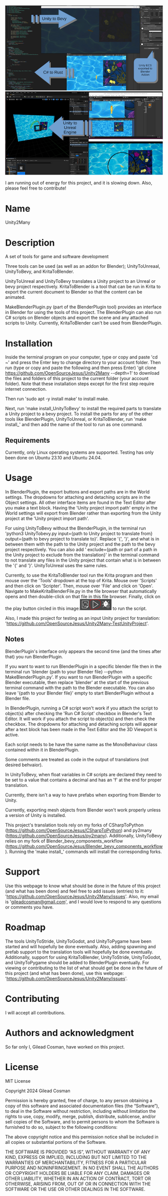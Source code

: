![alt text](image-1.png)
![alt text](image-2.png)

I am running out of energy for this project, and it is slowing down. Also, please feel free to contribute!

# Name
Unity2Many

# Description
A set of tools for game and software development

Three tools can be used (as well as an addon for Blender); UnityToUnreaal, UnityToBevy, and KritaToBlender.

UnityToUnreal and UnityToBevy translates a Unity project to an Unreal or bevy project respectively. KritaToBlender is a tool that can be run in Krita to export the current document to Blender so that the content can be animated.

MakeBlenderPlugin.py (part of the BlenderPlugin tool) provides an interface in Blender for using the tools of this project. The BlenderPlugin can also run C# scripts on Blender objects and export the scene and any attached scripts to Unity. Currently, KritaToBlender can't be used from BlenderPlugin.

# Installation
Inside the terminal program on your computer, type or copy and paste 'cd ~' and press the Enter key to change directory to your account folder. Then run (type or copy and paste the following and then press Enter) 'git clone https://github.com/OpenSourceJesus/Unity2Many --depth=1' to download the files and folders of this project to the current folder (your account folder). Note that these installation steps except for the first step require internet connection.

Then run 'sudo apt -y install make' to install make.

Next, run 'make install_UnityToBevy' to install the required parts to translate a Unity project to a bevy project. To install the parts for any of the other tools like BlenderPlugin, UnityToUnreal, or KritaToBlender, run 'make install_' and then add the name of the tool to run as one command.

## Requirements
Currently, only Linux operating systems are supported. Testing has only been done on Ubuntu 23.10 and Ubuntu 24.04.

# Usage
In BlenderPlugin, the export buttons and export paths are in the World settings. The dropdowns for attaching and detaching scripts are in the Object settings. All other interface items are found in the Text Editor after you make a text block. Having the 'Unity project import path' empty in the World settings will export from Blender rather than exporting from the Unity project at the 'Unity project import path'.

For using UnityToBevy without the BlenderPlugin, in the terminal run 'python3 UnityTobevy.py input={path to Unity project to translate from} output={path to bevy project to translate to}'. Replace '{', '}', and what is in between them with the path to the Unity project and the path to the bevy project respectively. You can also add ' exclude={path or part of a path in the Unity project to exclude from the translation}' in the terminal command to not translate any files in the Unity project that contain what is in between the '{' and '}'. UnityToUnreal uses the same rules.

Currently, to use the KritaToBlender tool run the Krita program and then mouse over the 'Tools' dropdown at the top of Krita. Mouse over 'Scripts' and then click on 'Scripter'. Then, mouse over 'File' and click on 'Open'. Navigate to MakeKritaBlenderFile.py in the file browser that automatically opens and then double-click on that file in this file browser. Finally, click on the play button circled in this image:![alt text](image.png) to run the script.

Also, I made this project for testing as an input Unity project for translation: 'https://github.com/OpenSourceJesus/Unity2Many-TestUnityProject'.

## Notes
BlenderPlugin's interface only appears the second time (and the times after that) you run BlenderPlugin.

If you want to want to run BlenderPlugin in a specific blender file then in the terminal run 'blender {path to your Blender file} --python MakeBlenderPlugin.py'. If you want to run BlenderPlugin with a specific Blender executable, then replace 'blender' at the start of the previous terminal command with the path to the Blender executable. You can also leave '{path to your Blender file}' empty to start BlenderPlugin without a Blender file.

In BlenderPlugin, running a C# script won't work if you attach the script to object(s) after checking the 'Run C# Script' checkbox in Blender's Text Editor. It will work if you attach the script to object(s) and then check the checkbox. The dropdowns for attaching and detaching scripts will appear after a text block has been made in the Text Editor and the 3D Viewport is active.

Each script needs to be have the same name as the MonoBehaviour class contained within it in BlenderPlugin.

Some comments are treated as code in the output of translations (not desired behvaior).

In UnityToBevy, when float variables in C# scripts are declared they need to be set to a value that contains a decimal and has an 'f' at the end for proper translation.

Currently, there isn't a way to have prefabs when exporting from Blender to Unity.

Currently, exporting mesh objects from Blender won't work properly unless a version of Unity is installed.

This project's translation tools rely on my forks of CSharpToPython (https://github.com/OpenSourceJesus/CSharpToPython) and py2many (https://github.com/OpenSourceJesus/py2many). Additionally, UnityToBevy relies on my fork of Blender_bevy_components_workflow (https://github.com/OpenSourceJesus/Blender_bevy_components_workflow). Running the 'make install_' commands will install the corresponding forks.

# Support
Use this webpage to know what should be done in the future of this project (and what has been done) and feel free to add issues (entries) to it: 'https://github.com/OpenSourceJesus/Unity2Many/issues'. Also, my email is 'gileadcosman@gmail.com', and I would love to respond to any questions or comments you have.

# Roadmap
The tools UnityToStride, UnityToGodot, and UnityToPygame have been started and will hopefully be done eventually. Also, adding spawning and prefab support to the translation tools will hopefully be done eventually. Additionally, support for using KritaToBlender, UnityToStride, UnityToGodot, and UnityToPygame should be added to BlenderPlugin eventually. For viewing or contributing to the list of what should get be done in the future of this project (and what has been done), use this webpage: 'https://github.com/OpenSourceJesus/Unity2Many/issues'.

# Contributing
I will accept all contributions.

# Authors and acknowledgment
So far only I, Gilead Cosman, have worked on this project.

# License
MIT License

Copyright 2024 Gilead Cosman

Permission is hereby granted, free of charge, to any person obtaining a copy of this software and associated documentation files (the “Software”), to deal in the Software without restriction, including without limitation the rights to use, copy, modify, merge, publish, distribute, sublicense, and/or sell copies of the Software, and to permit persons to whom the Software is furnished to do so, subject to the following conditions:

The above copyright notice and this permission notice shall be included in all copies or substantial portions of the Software.

THE SOFTWARE IS PROVIDED “AS IS”, WITHOUT WARRANTY OF ANY KIND, EXPRESS OR IMPLIED, INCLUDING BUT NOT LIMITED TO THE WARRANTIES OF MERCHANTABILITY, FITNESS FOR A PARTICULAR PURPOSE AND NONINFRINGEMENT. IN NO EVENT SHALL THE AUTHORS OR COPYRIGHT HOLDERS BE LIABLE FOR ANY CLAIM, DAMAGES OR OTHER LIABILITY, WHETHER IN AN ACTION OF CONTRACT, TORT OR OTHERWISE, ARISING FROM, OUT OF OR IN CONNECTION WITH THE SOFTWARE OR THE USE OR OTHER DEALINGS IN THE SOFTWARE.